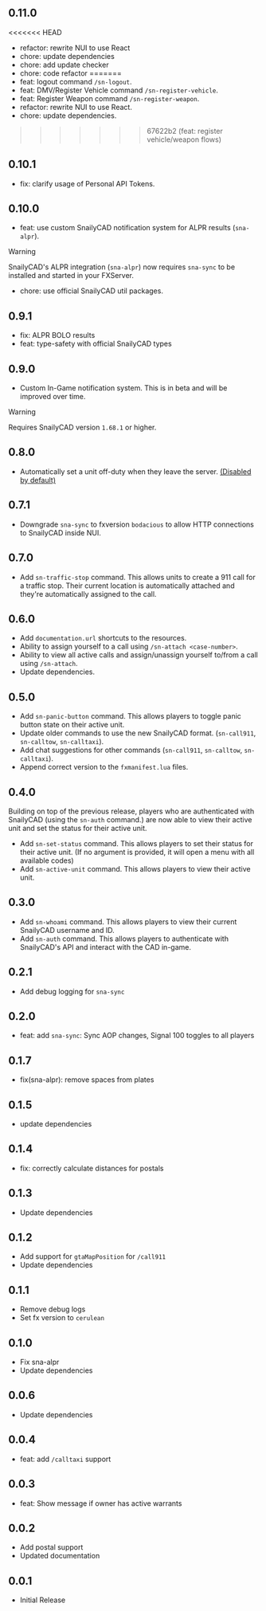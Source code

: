 ## 0.11.0

<<<<<<< HEAD
- refactor: rewrite NUI to use React
- chore: update dependencies
- chore: add update checker
- chore: code refactor
=======
- feat: logout command `/sn-logout`.
- feat: DMV/Register Vehicle command `/sn-register-vehicle`.
- feat: Register Weapon command `/sn-register-weapon`.
- refactor: rewrite NUI to use React.
- chore: update dependencies.
>>>>>>> 67622b2 (feat: register vehicle/weapon flows)

## 0.10.1

- fix: clarify usage of Personal API Tokens.

## 0.10.0

- feat: use custom SnailyCAD notification system for ALPR results (`sna-alpr`).

> [!WARNING]
> SnailyCAD's ALPR integration (`sna-alpr`) now requires `sna-sync` to be installed and started in your FXServer.

- chore: use official SnailyCAD util packages.

## 0.9.1

- fix: ALPR BOLO results
- feat: type-safety with official SnailyCAD types

## 0.9.0

- Custom In-Game notification system. This is in beta and will be improved over time.

> [!WARNING]
> Requires SnailyCAD version `1.68.1` or higher.

## 0.8.0

- Automatically set a unit off-duty when they leave the server. [(Disabled by default)](https://docs.snailycad.org/docs/fivem-integrations/scripts/sna-sync#configuration)

## 0.7.1

- Downgrade `sna-sync` to fxversion `bodacious` to allow HTTP connections to SnailyCAD inside NUI.

## 0.7.0

- Add `sn-traffic-stop` command. This allows units to create a 911 call for a traffic stop. Their current location is automatically attached and they're automatically assigned to the call.

## 0.6.0

- Add `documentation.url` shortcuts to the resources.
- Ability to assign yourself to a call using `/sn-attach <case-number>`.
- Ability to view all active calls and assign/unassign yourself to/from a call using `/sn-attach`.
- Update dependencies.

## 0.5.0

- Add `sn-panic-button` command. This allows players to toggle panic button state on their active unit.
- Update older commands to use the new SnailyCAD format. (`sn-call911`, `sn-calltow`, `sn-calltaxi`).
- Add chat suggestions for other commands (`sn-call911`, `sn-calltow`, `sn-calltaxi`).
- Append correct version to the `fxmanifest.lua` files.

## 0.4.0

Building on top of the previous release, players who are authenticated with SnailyCAD (using the `sn-auth` command.) are now able to view their active unit and set the status for their active unit.

- Add `sn-set-status` command. This allows players to set their status for their active unit. (If no argument is provided, it will open a menu with all available codes)
- Add `sn-active-unit` command. This allows players to view their active unit.

## 0.3.0

- Add `sn-whoami` command. This allows players to view their current SnailyCAD username and ID.
- Add `sn-auth` command. This allows players to authenticate with SnailyCAD's API and interact with the CAD in-game.

## 0.2.1

- Add debug logging for `sna-sync`

## 0.2.0

- feat: add `sna-sync`: Sync AOP changes, Signal 100 toggles to all players

## 0.1.7

- fix(sna-alpr): remove spaces from plates

## 0.1.5

- update dependencies

## 0.1.4

- fix: correctly calculate distances for postals

## 0.1.3

- Update dependencies

## 0.1.2

- Add support for `gtaMapPosition` for `/call911`
- Update dependencies

## 0.1.1

- Remove debug logs
- Set fx version to `cerulean`

## 0.1.0

- Fix sna-alpr
- Update dependencies

## 0.0.6

- Update dependencies

## 0.0.4

- feat: add `/calltaxi` support

## 0.0.3

- feat: Show message if owner has active warrants

## 0.0.2

- Add postal support
- Updated documentation

## 0.0.1

- Initial Release
